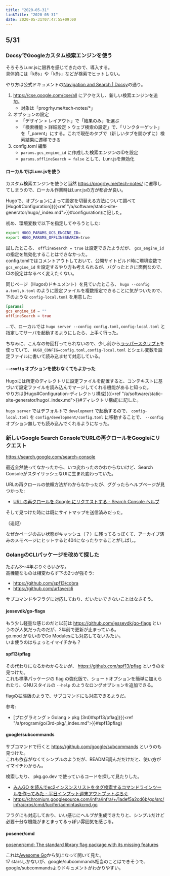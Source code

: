 ```yaml
---
title: "2020-05-31"
linkTitle: "2020-05-31"
date: 2020-05-31T07:47:55+09:00
---
```


## 5/31
### DocsyでGoogleカスタム検索エンジンを使う

そろそろLunr.jsに限界を感じてきたので、導入する。  
具体的には「k8s」や「k9s」などが検索でヒットしない。

やり方は公式ドキュメントの[Navigation and Search | Docsy](https://www.docsy.dev/docs/adding-content/navigation/#configure-search-with-a-google-custom-search-engine)の通り。

1. https://cse.google.com/cse/all にアクセスし、新しい検索エンジンを追加。
   - 対象は「progrhy.me/tech-notes/*」
1. オプションの設定
   - 「デザイン > レイアウト」で「結果のみ」を選ぶ
   - 「検索機能 > 詳細設定 > ウェブ検索の設定」で、「リンクターゲット」を「_parent」にする。これで現在のタブで（新しいタブを開かずに）検索結果に遷移できる
1. config.toml 編集
   - `params.gcs_engine_id` に作成した検索エンジンのIDを設定
   - `params.offlineSearch = false` として、Lunr.jsを無効化

#### ローカルではLunr.jsを使う

カスタム検索エンジンを使うと当然 https://progrhy.me/tech-notes/ に遷移してしまうので、ローカル作業時はLunr.jsの方が都合が良い。

Hugoで、オプションによって設定を切替える方法について調べて[Hugo#Configuration]({{<ref "/a/software/static-site-generator/hugo/_index.md">}}#configuration)に記した。

初め、環境変数で以下を指定してやろうとした:

```sh
export HUGO_PARAMS_GCS_ENGINE_ID=
export HUGO_PARAMS_OFFLINESEARCH=true
```

試したところ、 `offlineSearch = true` は設定できたようだが、 `gcs_engine_id` の指定を無効化することはできなかった。  
config.tomlではコメントアウトしておいて、公開サイトビルド時に環境変数で `gcs_engine_id` を設定するやり方も考えられるが、バグったときに面倒なので、CIの設定はなるべく変えたくない。

同じページ（Hugoのドキュメント）を見ていたところ、 `hugo --config a.toml,b.toml` のように設定ファイルを複数指定できることに気がついたので、下のような `config-local.toml` を用意した:

```TOML
[params]
gcs_engine_id = ""
offlineSearch = true
```

…で、ローカルでは `hugo server --config config.toml,config-local.toml` と指定してサーバを起動するようにしたら、上手く行った。

ちなみに、こんなの毎回打ってられないので、少し前から[ラッパースクリプト](https://github.com/progrhyme/dotfiles/blob/9ae6af2874f5ffabd9560df8d5b0205b64230ce8/script/run-hugo-server.sh)を使っていて、 `HUGO_CONFIG=config.toml,config-local.toml` とシェル変数を設定ファイルに書いて読み込ませて対応している。

#### `--config` オプションを使わなくてもよかった

Hugoには所定のディレクトリに設定ファイルを配置すると、コンテキストに基づいて設定ファイルを読み込んでマージしてくれる機能があると知った。  
やり方は[Hugo#Configuration-ディレクトリ構成]({{<ref "/a/software/static-site-generator/hugo/_index.md">}}#ディレクトリ構成)に記した。

`hugo server` ではデフォルトで `development` で起動するので、 `config-local.toml` を `config/development/config.toml` に移動することで、 `--config` オプション無しでも読み込んでくれるようになった。

### 新しいGoogle Search ConsoleでURLの再クロールをGoogleにリクエスト

https://search.google.com/search-console

最近全然使ってなかったから、いつ変わったのかわからないけど、Search ConsoleがスタイリッシュなUIに生まれ変わっていた。

URLの再クロールの依頼方法がわからなかったが、ググったらヘルプページが見つかった:

- [URL の再クロールを Google にリクエストする - Search Console ヘルプ](https://support.google.com/webmasters/answer/6065812?hl=ja)

そして見つけた時には既にサイトマップを送信済みだった。

（追記）

なぜかページの古い状態がキャッシュ（？）に残ってるっぽくて、アーカイブ済みのメモページにヒットすると404になったりすることがしばし。

### GolangのCLIパッケージを改めて探した

たぶん3〜4年ぶりぐらいかな。  
高機能なものは相変わらず下の2つが強そう:

- https://github.com/spf13/cobra
- https://github.com/urfave/cli

サブコマンドやフラグに対応しており、だいたいできないことはなさそう。

#### jessevdk/go-flags

もう少し軽量な感じのだと以前は https://github.com/jessevdk/go-flags というのが人気だったのだが、2年前で更新が止まっている。  
go.mod がないのでGo Modulesにも対応してないみたい。  
いま使うのはちょっとイマイチかも？

#### spf13/pflag

その代わりになるかわからないが、 https://github.com/spf13/pflag というのを見つけた。  
これも標準パッケージの flag の強化版で、ショートオプションを簡単に加えられたり、GNUスタイルの `--help` のようなロングオプションを追加できる。

flagの拡張版のようで、サブコマンドにも対応できるようだ。

参考:

- [プログラミング > Golang > pkg (3rd)#spf13/pflag]({{<ref "/a/program/go/3rd-pkg/_index.md">}}#spf13pflag)

#### google/subcommands

サブコマンドで行くと https://github.com/google/subcommands というのも見つけた。  
これも依存がなくてシンプルのようだが、README読んだだけだと、使い方がイマイチわからん。

検索したり、 pkg.go.dev で使っているコードを探して見たりした。

- [みんGO を読んでec2インスンスリストをタグ検索するコマンドラインツールを作ってみた - 平日インプット週末アウトプットぶろぐ](https://blog.soushi.me/entry/2017/01/22/214441/)
- https://chromium.googlesource.com/infra/infra/+/1adef5a2cd6b/go/src/infra/cros/cmd/lucifer/admintaskcmd.go

フラグにも対応しており、いい感じにヘルプが生成できたりと、シンプルだけど必要十分な機能がまとまってるっぽい雰囲気を感じる。

#### posener/cmd

[posener/cmd: The standard library flag package with its missing features](https://github.com/posener/cmd)

これは[Awesome Go](https://awesome-go.com/#command-line)から気になって開いて見た。  
17 starsしかないが、google/subcommands相当のことはできそうで、google/subcommandsよりドキュメントがわかりやすい。
